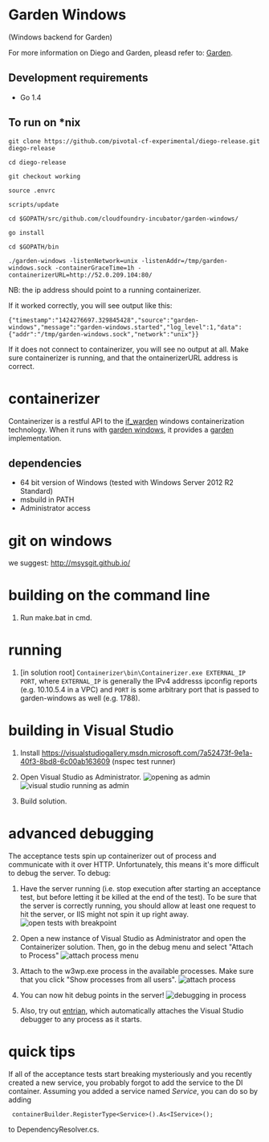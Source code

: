 # Garden Windows 
(Windows backend for Garden)

For more information on Diego and Garden, pleasd refer to: [Garden](https://github.com/cloudfoundry-incubator/garden).

## Development requirements

- Go 1.4

## To run on *nix


    git clone https://github.com/pivotal-cf-experimental/diego-release.git diego-release

    cd diego-release

    git checkout working

    source .envrc

    scripts/update

    cd $GOPATH/src/github.com/cloudfoundry-incubator/garden-windows/

    go install

    cd $GOPATH/bin

    ./garden-windows -listenNetwork=unix -listenAddr=/tmp/garden-windows.sock -containerGraceTime=1h -containerizerURL=http://52.0.209.104:80/


NB: the ip address should point to a running containerizer.

If it worked correctly, you will see output like this:

    {"timestamp":"1424276697.329845428","source":"garden-windows","message":"garden-windows.started","log_level":1,"data":{"addr":"/tmp/garden-windows.sock","network":"unix"}}

If it does not connect to containerizer, you will see no output at all. Make sure containerizer is running, and that the ontainerizerURL address is correct.

containerizer
=============

Containerizer is a restful API to the
[if_warden](https://github.com/cloudfoundry-incubator/if_warden) windows
containerization technology. When it runs with [garden
windows](https://github.com/cloudfoundry-incubator/garden-windows), it provides
a [garden](https://github.com/cloudfoundry-incubator/garden) implementation.

## dependencies
- 64 bit version of Windows (tested with Windows Server 2012 R2 Standard)
- msbuild in PATH
- Administrator access


git on windows
==============

we suggest: http://msysgit.github.io/


building on the command line
============================

1. Run make.bat in cmd.

running
============================

1. [in solution root] ```Containerizer\bin\Containerizer.exe EXTERNAL_IP PORT```,
where ```EXTERNAL_IP``` is generally the IPv4 addresss ipconfig reports (e.g.
10.10.5.4 in a VPC) and ```PORT``` is some arbitrary port that is passed
to garden-windows as well (e.g. 1788).

building in Visual Studio
========================

1. Install https://visualstudiogallery.msdn.microsoft.com/7a52473f-9e1a-40f3-8bd8-6c00ab163609 (nspec test runner)

1. Open Visual Studio as Administrator.
![opening as admin](https://github.com/pivotal-cf-experimental/garden-windows/blob/master/README_images/open_as_admin.png)
![visual studio running as admin](https://github.com/pivotal-cf-experimental/garden-windows/blob/master/README_images/showing_vs_running_as_admin.png)

1. Build solution.

advanced debugging
==================

The acceptance tests spin up containerizer out of process and communicate with
it over HTTP. Unfortunately, this means it's more difficult to debug the
server. To debug:

1. Have the server running (i.e. stop execution after starting an acceptance
test, but before letting it be killed at the end of the test). To be sure
that the server is correctly running, you should allow at least one request to
hit the server, or IIS might not spin it up right away.
![open tests with breakpoint](https://github.com/pivotal-cf-experimental/garden-windows/blob/master/README_images/open_tests_with_breakpoint.png)

1. Open a new instance of Visual Studio as Administrator and open the
Containerizer solution. Then, go in the debug menu and select "Attach to
Process"
![attach process menu](https://github.com/pivotal-cf-experimental/garden-windows/blob/master/README_images/attach_to_process_menu.png)

1. Attach to the w3wp.exe process in the available processes. Make sure that
you click "Show processes from all users".
![attach process](https://github.com/pivotal-cf-experimental/garden-windows/blob/master/README_images/attach_process.png)

1. You can now hit debug points in the server!
![debugging in process](https://github.com/pivotal-cf-experimental/garden-windows/blob/master/README_images/debugging_in_process.png)

1. Also, try out [entrian](http://entrian.com/attach/), which automatically attaches the Visual Studio debugger to any process as it starts.


quick tips
==========

If all of the acceptance tests start breaking mysteriously and you recently
created a new service, you probably forgot to add the service to the DI
container. Assuming you added a service named *Service*, you can do so by
adding

     containerBuilder.RegisterType<Service>().As<IService>();

to DependencyResolver.cs.

